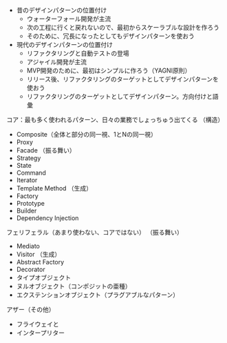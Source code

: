 - 昔のデザインパターンの位置付け
	- ウォーターフォール開発が主流
	- 次の工程に行くと戻れないので、最初からスケーラブルな設計を作ろう
	- そのために、冗長になったとしてもデザインパターンを使おう
- 現代のデザインパターンの位置付け
	- リファクタリングと自動テストの登場
	- アジャイル開発が主流
	- MVP開発のために、最初はシンプルに作ろう（YAGNI原則）
	- リリース後、リファクタリングのターゲットとしてデザインパターンを使おう
	- リファクタリングのターゲットとしてデザインパターン。方向付けと語彙
  
コア：最も多く使われるパターン、日々の業務でしょっちゅう出てくる
（構造）
- Composite（全体と部分の同一視、1とNの同一視）
- Proxy
- Facade
（振る舞い）
- Strategy
- State
- Command
- Iterator
- Template Method
（生成）
- Factory
- Prototype
- Builder
- Dependency Injection

フェリフェラル（あまり使わない、コアではない）
（振る舞い）
- Mediato
- Visitor
（生成）
- Abstract Factory
- Decorator
- タイプオブジェクト
- ヌルオブジェクト（コンポジットの亜種）
- エクステンションオブジェクト（プラグアブルなパターン）

アザー（その他）
- フライウェイと
- インタープリター
